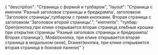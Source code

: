 {
"description": "Страница с формой и тулбаром",
"layout": "Страница с именем 'Разный заголовок страницы и бредкрампа', заголовком 'Заголовок страницы',тулбаром с тремя кнопками.
Вторая страница с заголовком 'Заголовок второй страницы'.",
"elements": "тулбар: Open(кнопка,при клике открывается вторая страница,хлебные крошки при открытии страницы 'Разный заголовок страницы и бредкрампа/Вторая страница'),
Modal(кнопка, при клике открывается вторая страница в модальном окне),
Drawer(кнопка, при клике открывается вторая страница в боковой панели)"
}